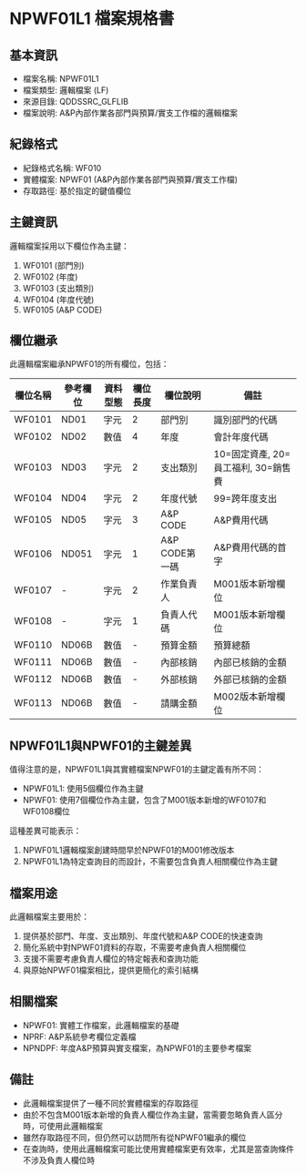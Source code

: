 # NPWF01L1 檔案規格書

## 基本資訊
- 檔案名稱: NPWF01L1
- 檔案類型: 邏輯檔案 (LF)
- 來源目錄: QDDSSRC_GLFLIB
- 檔案說明: A&P內部作業各部門與預算/實支工作檔的邏輯檔案

## 紀錄格式
- 紀錄格式名稱: WF010
- 實體檔案: NPWF01 (A&P內部作業各部門與預算/實支工作檔)
- 存取路徑: 基於指定的鍵值欄位

## 主鍵資訊
邏輯檔案採用以下欄位作為主鍵：
1. WF0101 (部門別)
2. WF0102 (年度)
3. WF0103 (支出類別)
4. WF0104 (年度代號)
5. WF0105 (A&P CODE)

## 欄位繼承
此邏輯檔案繼承NPWF01的所有欄位，包括：

| 欄位名稱 | 參考欄位 | 資料型態 | 欄位長度 | 欄位說明 | 備註 |
|---------|---------|---------|---------|---------|------|
| WF0101 | ND01 | 字元 | 2 | 部門別 | 識別部門的代碼 |
| WF0102 | ND02 | 數值 | 4 | 年度 | 會計年度代碼 |
| WF0103 | ND03 | 字元 | 2 | 支出類別 | 10=固定資產, 20=員工福利, 30=銷售費 |
| WF0104 | ND04 | 字元 | 2 | 年度代號 | 99=跨年度支出 |
| WF0105 | ND05 | 字元 | 3 | A&P CODE | A&P費用代碼 |
| WF0106 | ND051 | 字元 | 1 | A&P CODE第一碼 | A&P費用代碼的首字 |
| WF0107 | - | 字元 | 2 | 作業負責人 | M001版本新增欄位 |
| WF0108 | - | 字元 | 1 | 負責人代碼 | M001版本新增欄位 |
| WF0110 | ND06B | 數值 | - | 預算金額 | 預算總額 |
| WF0111 | ND06B | 數值 | - | 內部核銷 | 內部已核銷的金額 |
| WF0112 | ND06B | 數值 | - | 外部核銷 | 外部已核銷的金額 |
| WF0113 | ND06B | 數值 | - | 請購金額 | M002版本新增欄位 |

## NPWF01L1與NPWF01的主鍵差異
值得注意的是，NPWF01L1與其實體檔案NPWF01的主鍵定義有所不同：
- NPWF01L1: 使用5個欄位作為主鍵
- NPWF01: 使用7個欄位作為主鍵，包含了M001版本新增的WF0107和WF0108欄位

這種差異可能表示：
1. NPWF01L1邏輯檔案創建時間早於NPWF01的M001修改版本
2. NPWF01L1為特定查詢目的而設計，不需要包含負責人相關欄位作為主鍵

## 檔案用途
此邏輯檔案主要用於：
1. 提供基於部門、年度、支出類別、年度代號和A&P CODE的快速查詢
2. 簡化系統中對NPWF01資料的存取，不需要考慮負責人相關欄位
3. 支援不需要考慮負責人欄位的特定報表和查詢功能
4. 與原始NPWF01檔案相比，提供更簡化的索引結構

## 相關檔案
- NPWF01: 實體工作檔案，此邏輯檔案的基礎
- NPRF: A&P系統參考欄位定義檔
- NPNDPF: 年度A&P預算與實支檔案，為NPWF01的主要參考檔案

## 備註
- 此邏輯檔案提供了一種不同於實體檔案的存取路徑
- 由於不包含M001版本新增的負責人欄位作為主鍵，當需要忽略負責人區分時，可使用此邏輯檔案
- 雖然存取路徑不同，但仍然可以訪問所有從NPWF01繼承的欄位
- 在查詢時，使用此邏輯檔案可能比使用實體檔案更有效率，尤其是當查詢條件不涉及負責人欄位時 
